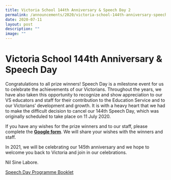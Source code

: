 ```yaml
---
title: Victoria School 144th Anniversary & Speech Day 2
permalink: /announcements/2020/victoria-school-144th-anniversary-speech-day-2/
date: 2020-07-11
layout: post
description: ""
image: ""
---
```

# **Victoria School 144th Anniversary & Speech Day**

Congratulations to all prize winners! Speech Day is a milestone event for us to celebrate the achievements of our Victorians. Throughout the years, we have also taken this opportunity to recognize and show appreciation to our VS educators and staff for their contribution to the Education Service and to our Victorians’ development and growth. It is with a heavy heart that we had to make the difficult decision to cancel our 144th Speech Day, which was originally scheduled to take place on 11 July 2020.

 If you have any wishes for the prize winners and to our staff, please complete the [**Google form**](https://form.gov.sg/5e93e7f38751b300114ea21e). We will share your wishes with the winners and staff.

In 2021, we will be celebrating our 145th anniversary and we hope to welcome you back to Victoria and join in our celebrations.

Nil Sine Labore.

[Speech Day Programme Booklet](/files/2020-Victoria-School-Speech-Day-Booklet.pdf)